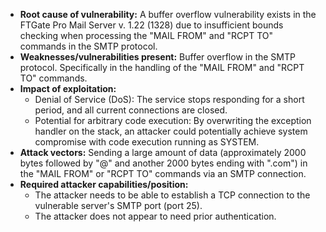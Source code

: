 - **Root cause of vulnerability:** A buffer overflow vulnerability exists in the FTGate Pro Mail Server v. 1.22 (1328) due to insufficient bounds checking when processing the "MAIL FROM" and "RCPT TO" commands in the SMTP protocol.
- **Weaknesses/vulnerabilities present:** Buffer overflow in the SMTP protocol. Specifically in the handling of the "MAIL FROM" and "RCPT TO" commands.
- **Impact of exploitation:**
    - Denial of Service (DoS): The service stops responding for a short period, and all current connections are closed.
    - Potential for arbitrary code execution: By overwriting the exception handler on the stack, an attacker could potentially achieve system compromise with code execution running as SYSTEM.
- **Attack vectors:** Sending a large amount of data (approximately 2000 bytes followed by "@" and another 2000 bytes ending with ".com") in the "MAIL FROM" or "RCPT TO" commands via an SMTP connection.
- **Required attacker capabilities/position:**
    - The attacker needs to be able to establish a TCP connection to the vulnerable server's SMTP port (port 25).
    - The attacker does not appear to need prior authentication.